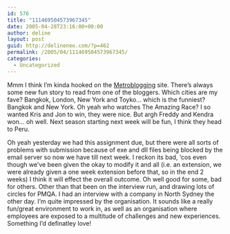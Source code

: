 ```yaml
---
id: 576
title: "111469504573967345"
date: 2005-04-28T23:16:00+00:00
author: deline
layout: post
guid: http://delineneo.com/?p=462
permalink: /2005/04/111469504573967345/
categories:
  - Uncategorized
---
```

Mmm I think I&#8217;m kinda hooked on the [Metroblogging](http://www.metroblogging.com/) site. There&#8217;s always some new fun story to read from one of the bloggers. Which cities are my fave? Bangkok, London, New York and Toyko&#8230; which is the funniest? Bangkok and New York. Oh yeah who watches The Amazing Race? I so wanted Kris and Jon to win, they were nice. But argh Freddy and Kendra won&#8230; oh well. Next season starting next week will be fun, I think they head to Peru.

Oh yeah yesterday we had this assignment due, but there were all sorts of problems with submission because of exe and dll files being blocked by the email server so now we have till next week. I reckon its bad, &#8216;cos even though we&#8217;ve been given the okay to modify it and all (i.e. an extension, we were already given a one week extension before that, so in the end 2 weeks) I think it will effect the overall outcome. Oh well good for some, bad for others. Other than that been on the interview run, and drawing lots of circles for PMQA. I had an interview with a company in North Sydney the other day. I&#8217;m quite impressed by the organisation. It sounds like a really fun/great environment to work in, as well as an organisation where employees are exposed to a multitude of challenges and new experiences. Something I&#8217;d definatley love!